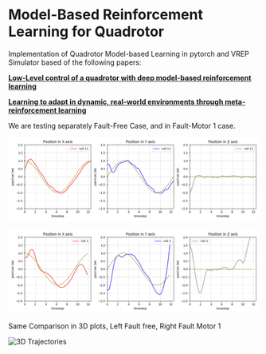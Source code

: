# Model-Based Reinforcement Learning for Quadrotor

Implementation of Quadrotor Model-based Learning in pytorch and VREP Simulator based of the following papers: 

[**Low-Level control of a quadrotor with deep model-based reinforcement learning**](https://ieeexplore.ieee.org/abstract/document/8769882)

[**Learning to adapt in dynamic, real-world environments through meta-reinforcement learning**](https://arxiv.org/abs/1803.11347)


We are testing separately Fault-Free Case, and in Fault-Motor 1 case.

![Fault-Free Case](./showimages/_circle_traj_faultfree_s36_r6_p11_otime.png)

![Fault-M1 Case](./showimages/_circle_traj_fault_s15r13p3_otime.png)

Same Comparison in 3D plots, Left Fault free, Right Fault Motor 1

![3D Trajectories](./showimages/_circle_ffree_vs_f.png)